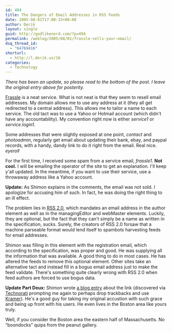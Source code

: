 ```yaml
---
id: 494
title: The Dangers of Email Addresses in RSS Feeds
date: 2005-08-01T17:00:33+00:00
author: Derik
layout: single
guid: http://godlikenerd.com/?p=494
permalink: /weblog/2005/08/01/frassle-sells-your-email/
dsq_thread_id:
  - "64769416"
shorturl:
  - http://l.derik.us/16
categories:
  - Technology
---
```

_There has been an update, so please read to the bottom of the post. I leave the original entry above for posterity._

[Frassle](http://frassle.net) is a neat service. What is not neat is that they seem to resell email addresses. My domain allows me to use any address at it (they all get redirected to a central address). This allows me to tailor a name to each service. The old tact was to use a Yahoo or Hotmail account (which didn't have any accountability). My convention right now is either _service1_ or _service.login1_.

Some addresses that were slightly exposed at one point, _contact_ and _photoadmin_, regularly get email about updating their bank, ebay, and paypal records, with a handy, dandy link to do it right from the email. Real nice. _eyeroll_

For the first time, I received some spam from a service email, _frassle1_. **Not cool.** I will be emailing the operator of the site to get an explanation. I'll keep y'all updated. In the meantime, if you want to use their service, use a throwaway address like a Yahoo account.

**Update:** As Shimon explains in the comments, the email was not sold. I apologize for accusing him of such. In fact, he was doing the right thing to an ill effect.

The problem lies in [RSS 2.0](http://blogs.law.harvard.edu/tech/rss), which mandates an email address in the author element as well as in the managingEditor and webMaster elements. Luckily, they are optional, but the fact that they can't simply be a name as written in the specification, sucks. Surely, the creators of RSS 2.0 forsaw that a machine parseable format would lend itself to spambots harvesting feeds for email addresses.

Shimon was filling in this element with the registration email, which according to the specification, was proper and good. He was supplying all the information that was available. A good thing to do in most cases. He has altered the feeds to remove this optional element. Other sites take an alternative tact and instead fill in a bogus email address just to make the feed validate. There's something quite clearly wrong with RSS 2.0 when feed authors are forced to use bogus data.

**Update Part Deux:** Shimon wrote [a blog entry](http://frassle.net/anEmailLeak) about the link (discovered via [Technorati](http://www.technorati.com) prompting me again to perhaps drop trackbacks and use [Kramer](http://dev.wp-plugins.org/wiki/Kramer)). He's a good guy for taking my original accustion with such grace and being up front with his users. He even lives in the Boston area like yours truly.

Well, if you consider the Boston area the eastern half of Massachusetts. No &#8220;boondocks&#8221; quips from the peanut gallery.